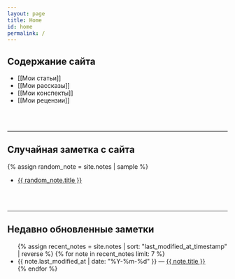 ```yaml
---
layout: page
title: Home
id: home
permalink: /
---
```

## Содержание сайта
- [[Мои статьи]]
- [[Мои рассказы]]
- [[Мои конспекты]]
- [[Мои рецензии]]
<br>
<br>

---
## Случайная заметка с сайта
{% assign random_note = site.notes | sample %}
- <a href="{{ random_note.url }}" class="internal-link">{{ random_note.title }}</a>
<br>
<br>

---
## Недавно обновленные заметки
<ul>
  {% assign recent_notes = site.notes | sort: "last_modified_at_timestamp" | reverse %}
  {% for note in recent_notes limit: 7 %}
    <li>
      {{ note.last_modified_at | date: "%Y-%m-%d" }} — <a class="internal-link" href="{{ site.baseurl }}{{ note.url }}">{{ note.title }}</a>
    </li>
  {% endfor %}
</ul>

<style>
  .wrapper {
    max-width: 46em;
  }
</style>
